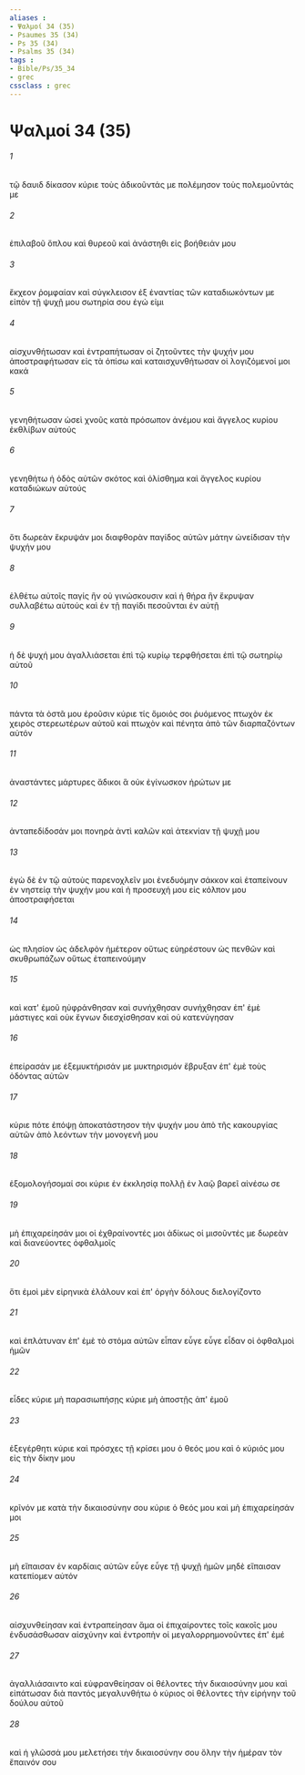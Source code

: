```yaml
---
aliases : 
- Ψαλμοί 34 (35)
- Psaumes 35 (34)
- Ps 35 (34)
- Psalms 35 (34)
tags : 
- Bible/Ps/35_34
- grec
cssclass : grec
---
```


# Ψαλμοί 34 (35)

###### 1
τῷ δαυιδ δίκασον κύριε τοὺς ἀδικοῦντάς με πολέμησον τοὺς πολεμοῦντάς με
###### 2
ἐπιλαβοῦ ὅπλου καὶ θυρεοῦ καὶ ἀνάστηθι εἰς βοήθειάν μου
###### 3
ἔκχεον ῥομφαίαν καὶ σύγκλεισον ἐξ ἐναντίας τῶν καταδιωκόντων με εἰπὸν τῇ ψυχῇ μου σωτηρία σου ἐγώ εἰμι
###### 4
αἰσχυνθήτωσαν καὶ ἐντραπήτωσαν οἱ ζητοῦντες τὴν ψυχήν μου ἀποστραφήτωσαν εἰς τὰ ὀπίσω καὶ καταισχυνθήτωσαν οἱ λογιζόμενοί μοι κακά
###### 5
γενηθήτωσαν ὡσεὶ χνοῦς κατὰ πρόσωπον ἀνέμου καὶ ἄγγελος κυρίου ἐκθλίβων αὐτούς
###### 6
γενηθήτω ἡ ὁδὸς αὐτῶν σκότος καὶ ὀλίσθημα καὶ ἄγγελος κυρίου καταδιώκων αὐτούς
###### 7
ὅτι δωρεὰν ἔκρυψάν μοι διαφθορὰν παγίδος αὐτῶν μάτην ὠνείδισαν τὴν ψυχήν μου
###### 8
ἐλθέτω αὐτοῖς παγίς ἣν οὐ γινώσκουσιν καὶ ἡ θήρα ἣν ἔκρυψαν συλλαβέτω αὐτούς καὶ ἐν τῇ παγίδι πεσοῦνται ἐν αὐτῇ
###### 9
ἡ δὲ ψυχή μου ἀγαλλιάσεται ἐπὶ τῷ κυρίῳ τερφθήσεται ἐπὶ τῷ σωτηρίῳ αὐτοῦ
###### 10
πάντα τὰ ὀστᾶ μου ἐροῦσιν κύριε τίς ὅμοιός σοι ῥυόμενος πτωχὸν ἐκ χειρὸς στερεωτέρων αὐτοῦ καὶ πτωχὸν καὶ πένητα ἀπὸ τῶν διαρπαζόντων αὐτόν
###### 11
ἀναστάντες μάρτυρες ἄδικοι ἃ οὐκ ἐγίνωσκον ἠρώτων με
###### 12
ἀνταπεδίδοσάν μοι πονηρὰ ἀντὶ καλῶν καὶ ἀτεκνίαν τῇ ψυχῇ μου
###### 13
ἐγὼ δὲ ἐν τῷ αὐτοὺς παρενοχλεῖν μοι ἐνεδυόμην σάκκον καὶ ἐταπείνουν ἐν νηστείᾳ τὴν ψυχήν μου καὶ ἡ προσευχή μου εἰς κόλπον μου ἀποστραφήσεται
###### 14
ὡς πλησίον ὡς ἀδελφὸν ἡμέτερον οὕτως εὐηρέστουν ὡς πενθῶν καὶ σκυθρωπάζων οὕτως ἐταπεινούμην
###### 15
καὶ κατ' ἐμοῦ ηὐφράνθησαν καὶ συνήχθησαν συνήχθησαν ἐπ' ἐμὲ μάστιγες καὶ οὐκ ἔγνων διεσχίσθησαν καὶ οὐ κατενύγησαν
###### 16
ἐπείρασάν με ἐξεμυκτήρισάν με μυκτηρισμόν ἔβρυξαν ἐπ' ἐμὲ τοὺς ὀδόντας αὐτῶν
###### 17
κύριε πότε ἐπόψῃ ἀποκατάστησον τὴν ψυχήν μου ἀπὸ τῆς κακουργίας αὐτῶν ἀπὸ λεόντων τὴν μονογενῆ μου
###### 18
ἐξομολογήσομαί σοι κύριε ἐν ἐκκλησίᾳ πολλῇ ἐν λαῷ βαρεῖ αἰνέσω σε
###### 19
μὴ ἐπιχαρείησάν μοι οἱ ἐχθραίνοντές μοι ἀδίκως οἱ μισοῦντές με δωρεὰν καὶ διανεύοντες ὀφθαλμοῖς
###### 20
ὅτι ἐμοὶ μὲν εἰρηνικὰ ἐλάλουν καὶ ἐπ' ὀργὴν δόλους διελογίζοντο
###### 21
καὶ ἐπλάτυναν ἐπ' ἐμὲ τὸ στόμα αὐτῶν εἶπαν εὖγε εὖγε εἶδαν οἱ ὀφθαλμοὶ ἡμῶν
###### 22
εἶδες κύριε μὴ παρασιωπήσῃς κύριε μὴ ἀποστῇς ἀπ' ἐμοῦ
###### 23
ἐξεγέρθητι κύριε καὶ πρόσχες τῇ κρίσει μου ὁ θεός μου καὶ ὁ κύριός μου εἰς τὴν δίκην μου
###### 24
κρῖνόν με κατὰ τὴν δικαιοσύνην σου κύριε ὁ θεός μου καὶ μὴ ἐπιχαρείησάν μοι
###### 25
μὴ εἴπαισαν ἐν καρδίαις αὐτῶν εὖγε εὖγε τῇ ψυχῇ ἡμῶν μηδὲ εἴπαισαν κατεπίομεν αὐτόν
###### 26
αἰσχυνθείησαν καὶ ἐντραπείησαν ἅμα οἱ ἐπιχαίροντες τοῖς κακοῖς μου ἐνδυσάσθωσαν αἰσχύνην καὶ ἐντροπὴν οἱ μεγαλορρημονοῦντες ἐπ' ἐμέ
###### 27
ἀγαλλιάσαιντο καὶ εὐφρανθείησαν οἱ θέλοντες τὴν δικαιοσύνην μου καὶ εἰπάτωσαν διὰ παντός μεγαλυνθήτω ὁ κύριος οἱ θέλοντες τὴν εἰρήνην τοῦ δούλου αὐτοῦ
###### 28
καὶ ἡ γλῶσσά μου μελετήσει τὴν δικαιοσύνην σου ὅλην τὴν ἡμέραν τὸν ἔπαινόν σου
